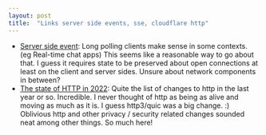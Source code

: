 ```yaml
---
layout: post
title:  "Links server side events, sse, cloudflare http"
---
```


* [Server side event](https://developer.mozilla.org/en-US/docs/Web/API/Server-sent_events/Using_server-sent_events): Long polling clients make sense in some contexts. (eg Real-time chat apps) This seems like a reasonable way to go about that. I guess it requires state to be preserved about open connections at least on the client and server sides. Unsure about network components in between?
* [The state of HTTP in 2022](https://blog.cloudflare.com/the-state-of-http-in-2022/): Quite the list of changes to http in the last year or so. Incredible. I never thought of http as being as alive and moving as much as it is. I guess http3/quic was a big change. :) Oblivious http and other privacy / security related changes sounded neat among other things. So much here!
